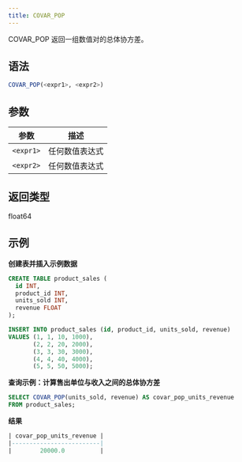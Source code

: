```yaml
---
title: COVAR_POP
---
```


COVAR_POP 返回一组数值对的总体协方差。

## 语法

```sql
COVAR_POP(<expr1>, <expr2>)
```

## 参数

| 参数       | 描述                   |
|-----------| ---------------------- |
| `<expr1>` | 任何数值表达式         |
| `<expr2>` | 任何数值表达式         |

## 返回类型

float64

## 示例

**创建表并插入示例数据**
```sql
CREATE TABLE product_sales (
  id INT,
  product_id INT,
  units_sold INT,
  revenue FLOAT
);

INSERT INTO product_sales (id, product_id, units_sold, revenue)
VALUES (1, 1, 10, 1000),
       (2, 2, 20, 2000),
       (3, 3, 30, 3000),
       (4, 4, 40, 4000),
       (5, 5, 50, 5000);
```

**查询示例：计算售出单位与收入之间的总体协方差**

```sql
SELECT COVAR_POP(units_sold, revenue) AS covar_pop_units_revenue
FROM product_sales;
```

**结果**
```sql
| covar_pop_units_revenue |
|-------------------------|
|        20000.0          |
```